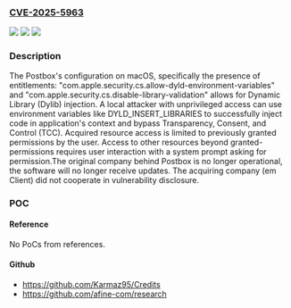 ### [CVE-2025-5963](https://cve.mitre.org/cgi-bin/cvename.cgi?name=CVE-2025-5963)
![](https://img.shields.io/static/v1?label=Product&message=Postbox&color=blue)
![](https://img.shields.io/static/v1?label=Version&message=7.0.65%20&color=brightgreen)
![](https://img.shields.io/static/v1?label=Vulnerability&message=CWE-276%20Incorrect%20Default%20Permissions&color=brightgreen)

### Description

The Postbox's configuration on macOS, specifically the presence of entitlements: "com.apple.security.cs.allow-dyld-environment-variables" and "com.apple.security.cs.disable-library-validation" allows for Dynamic Library (Dylib) injection. A local attacker with unprivileged access can use environment variables like DYLD_INSERT_LIBRARIES to successfully inject code in application's context and bypass Transparency, Consent, and Control (TCC). Acquired resource access is limited to previously granted permissions by the user. Access to other resources beyond granted-permissions requires user interaction with a system prompt asking for permission.The original company behind Postbox is no longer operational, the software will no longer receive updates. The acquiring company (em Client) did not cooperate in vulnerability disclosure.

### POC

#### Reference
No PoCs from references.

#### Github
- https://github.com/Karmaz95/Credits
- https://github.com/afine-com/research

